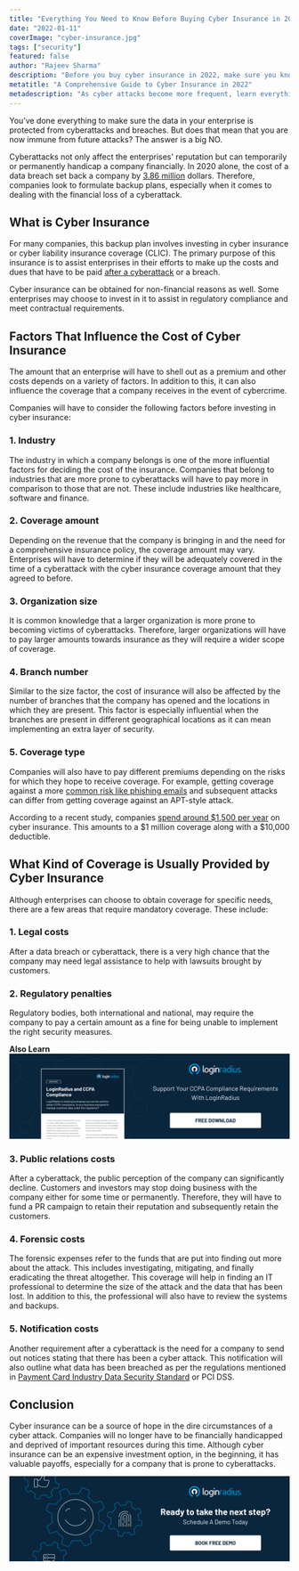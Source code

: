```yaml
---
title: "Everything You Need to Know Before Buying Cyber Insurance in 2022"
date: "2022-01-11"
coverImage: "cyber-insurance.jpg"
tags: ["security"]
featured: false 
author: "Rajeev Sharma"
description: "Before you buy cyber insurance in 2022, make sure you know everything there is to know about it. Learn the ins and outs of what to expect, how much wealth you can save, and more."
metatitle: "A Comprehensive Guide to Cyber Insurance in 2022"
metadescription: "As cyber attacks become more frequent, learn everything you need to before making a wise decision to buy cyber insurance in 2022."
---
```


You’ve done everything to make sure the data in your enterprise is protected from cyberattacks and breaches. But does that mean that you are now immune from future attacks? The answer is a big NO.

Cyberattacks not only affect the enterprises' reputation but can temporarily or permanently handicap a company financially. In 2020 alone, the cost of a data breach set back a company by [3.86 million](https://www.varonis.com/blog/cybersecurity-statistics/) dollars. Therefore, companies look to formulate backup plans, especially when it comes to dealing with the financial loss of a cyberattack. 


## What is Cyber Insurance 

For many companies, this backup plan involves investing in cyber insurance or cyber liability insurance coverage (CLIC). The primary purpose of this insurance is to assist enterprises in their efforts to make up the costs and dues that have to be paid [after a cyberattack](https://www.loginradius.com/blog/identity/how-to-handle-data-breaches/) or a breach. 

Cyber insurance can be obtained for non-financial reasons as well. Some enterprises may choose to invest in it to assist in regulatory compliance and meet contractual requirements. 


## Factors That Influence the Cost of Cyber Insurance 

The amount that an enterprise will have to shell out as a premium and other costs depends on a variety of factors. In addition to this, it can also influence the coverage that a company receives in the event of cybercrime. 

Companies will have to consider the following factors before investing in cyber insurance: 


### 1. Industry

The industry in which a company belongs is one of the more influential factors for deciding the cost of the insurance. Companies that belong to industries that are more prone to cyberattacks will have to pay more in comparison to those that are not. These include industries like healthcare, software and finance. 


### 2. Coverage amount

Depending on the revenue that the company is bringing in and the need for a comprehensive insurance policy, the coverage amount may vary. Enterprises will have to determine if they will be adequately covered in the time of a cyberattack with the cyber insurance coverage amount that they agreed to before. 


### 3. Organization size

It is common knowledge that a larger organization is more prone to becoming victims of cyberattacks. Therefore, larger organizations will have to pay larger amounts towards insurance as they will require a wider scope of coverage. 


### 4. Branch number

Similar to the size factor, the cost of insurance will also be affected by the number of branches that the company has opened and the locations in which they are present. This factor is especially influential when the branches are present in different geographical locations as it can mean implementing an extra layer of security. 


### 5. Coverage type

Companies will also have to pay different premiums depending on the risks for which they hope to receive coverage. For example, getting coverage against a more [common risk like phishing emails](https://www.loginradius.com/blog/identity/phishing-for-identity/) and subsequent attacks can differ from getting coverage against an APT-style attack. 

According to a recent study, companies [spend around $1,500 per year](https://advisorsmith.com/cyber-liability-insurance/cost/) on cyber insurance. This amounts to a $1 million coverage along with a $10,000 deductible. 


## What Kind of Coverage is Usually Provided by Cyber Insurance

Although enterprises can choose to obtain coverage for specific needs, there are a few areas that require mandatory coverage. These include: 


### 1. Legal costs

After a data breach or cyberattack, there is a very high chance that the company may need legal assistance to help with lawsuits brought by customers. 


### 2. Regulatory penalties

Regulatory bodies, both international and national, may require the company to pay a certain amount as a fine for being unable to implement the right security measures. 

**Also Learn**[![LR-CCPA](LR-CCPA.png)](https://www.loginradius.com/resource/loginradius-and-ccpa-compliance)


### 3. Public relations costs

After a cyberattack, the public perception of the company can significantly decline. Customers and investors may stop doing business with the company either for some time or permanently. Therefore, they will have to fund a PR campaign to retain their reputation and subsequently retain the customers. 


### 4. Forensic costs

The forensic expenses refer to the funds that are put into finding out more about the attack. This includes investigating, mitigating, and finally eradicating the threat altogether. This coverage will help in finding an IT professional to determine the size of the attack and the data that has been lost. In addition to this, the professional will also have to review the systems and backups. 


### 5. Notification costs

Another requirement after a cyberattack is the need for a company to send out notices stating that there has been a cyber attack. This notification will also outline what data has been breached as per the regulations mentioned in [Payment Card Industry Data Security Standard](https://www.loginradius.com/resource/pci-dss-framework-whitepaper) or PCI DSS. 


## Conclusion 

Cyber insurance can be a source of hope in the dire circumstances of a cyber attack. Companies will no longer have to be financially handicapped and deprived of important resources during this time. Although cyber insurance can be an expensive investment option, in the beginning, it has valuable payoffs, especially for a company that is prone to cyberattacks.


[![book-a-demo-loginradius](../../assets/book-a-demo-loginradius.png)](https://www.loginradius.com/book-a-demo/)
